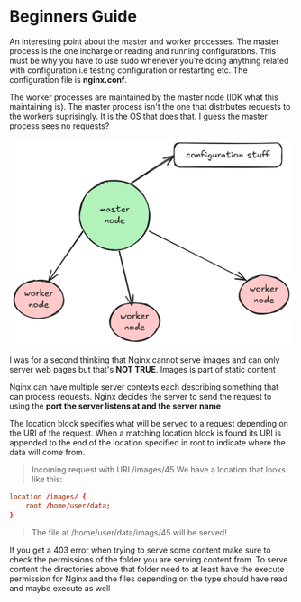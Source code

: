 # Beginners Guide

An interesting point about the master and worker processes. The master process is the one incharge or reading and running configurations. This must be why you have to use sudo whenever you're doing anything related with configuration i.e testing configuration or restarting etc. The configuration file is **nginx.conf**.

The worker processes are maintained by the master node (IDK what this maintaining is). The master process isn't the one that distrbutes requests to the workers suprisingly. It is the OS that does that. I guess the master process sees no requests?

![Master And Worker Processes](master_worker_processes.png)

I was for a second thinking that Nginx cannot serve images and can only server web pages but that's **NOT TRUE**. Images is part of static content

Nginx can have multiple server contexts each describing something that can process requests. Nginx decides the server to send the request to using the **port the server listens at and the server name**

The location block specifies what will be served to a request depending on the URI of the request. When a matching location block is found its URI is appended to the end of the location specified in root to indicate where the data will come from.

> Incoming request with URI /images/45
> We have a location that looks like this:

```conf
location /images/ {
    root /home/user/data;
}
```

> The file at /home/user/data/imags/45 will be served!

If you get a 403 error when trying to serve some content make sure to check the permissions of the folder you are serving content from. To serve content the directories above that folder need to at least have the execute permission for Nginx and the files depending on the type should have read and maybe execute as well

